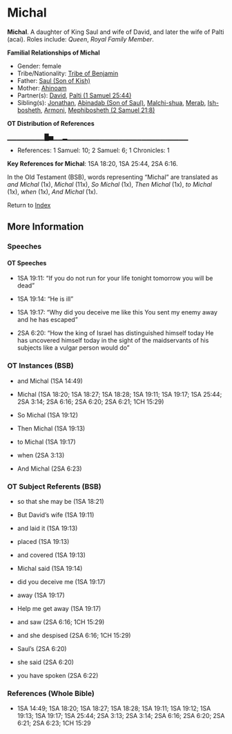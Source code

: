 # Michal
**Michal**. 
A daughter of King Saul and wife of David, and later the wife of Palti (acai). 
Roles include: 
_Queen_, _Royal Family Member_. 




**Familial Relationships of Michal**


* Gender: female
* Tribe/Nationality: [Tribe of Benjamin](../../../groups/md/acai/Benjamin.md)
* Father: [Saul (Son of Kish)](Saul.2.md)
* Mother: [Ahinoam](Ahinoam.md)
* Partner(s): [David](David.md), [Palti (1 Samuel 25:44)](Palti.2.md)
* Sibling(s): [Jonathan](Jonathan.3.md), [Abinadab (Son of Saul)](Abinadab.2.md), [Malchi-shua](Malchi-shua.md), [Merab](Merab.md), [Ish-bosheth](Ish-bosheth.md), [Armoni](Armoni.md), [Mephibosheth (2 Samuel 21:8)](Mephibosheth.2.md)


**OT Distribution of References**

▁▁▁▁▁▁▁▁█▅▁▁▂▁▁▁▁▁▁▁▁▁▁▁▁▁▁▁▁▁▁▁▁▁▁▁▁▁▁
* References: 1 Samuel: 10; 2 Samuel: 6; 1 Chronicles: 1



**Key References for Michal**: 
1SA 18:20, 1SA 25:44, 2SA 6:16. 


In the Old Testament (BSB), words representing “Michal” are translated as 
*and Michal* (1x), *Michal* (11x), *So Michal* (1x), *Then Michal* (1x), *to Michal* (1x), *when* (1x), *And Michal* (1x). 




Return to [Index](00-Index.md)

## More Information

### Speeches

#### OT Speeches

* 1SA 19:11: “If you do not run for your life tonight tomorrow you will be dead”

* 1SA 19:14: “He is ill”

* 1SA 19:17: “Why did you deceive me like this You sent my enemy away and he has escaped”

* 2SA 6:20: “How the king of Israel has distinguished himself today He has uncovered himself today in the sight of the maidservants of his subjects like a vulgar person would do”

### OT Instances (BSB)

* and Michal (1SA 14:49)

* Michal (1SA 18:20; 1SA 18:27; 1SA 18:28; 1SA 19:11; 1SA 19:17; 1SA 25:44; 2SA 3:14; 2SA 6:16; 2SA 6:20; 2SA 6:21; 1CH 15:29)

* So Michal (1SA 19:12)

* Then Michal (1SA 19:13)

* to Michal (1SA 19:17)

* when (2SA 3:13)

* And Michal (2SA 6:23)



### OT Subject Referents (BSB)

* so that she may be (1SA 18:21)

* But David’s wife (1SA 19:11)

* and laid it (1SA 19:13)

* placed (1SA 19:13)

* and covered (1SA 19:13)

* Michal said (1SA 19:14)

* did you deceive me (1SA 19:17)

* away (1SA 19:17)

* Help me get away (1SA 19:17)

* and saw (2SA 6:16; 1CH 15:29)

* and she despised (2SA 6:16; 1CH 15:29)

* Saul’s (2SA 6:20)

* she said (2SA 6:20)

* you have spoken (2SA 6:22)



### References (Whole Bible)

* 1SA 14:49; 1SA 18:20; 1SA 18:27; 1SA 18:28; 1SA 19:11; 1SA 19:12; 1SA 19:13; 1SA 19:17; 1SA 25:44; 2SA 3:13; 2SA 3:14; 2SA 6:16; 2SA 6:20; 2SA 6:21; 2SA 6:23; 1CH 15:29



